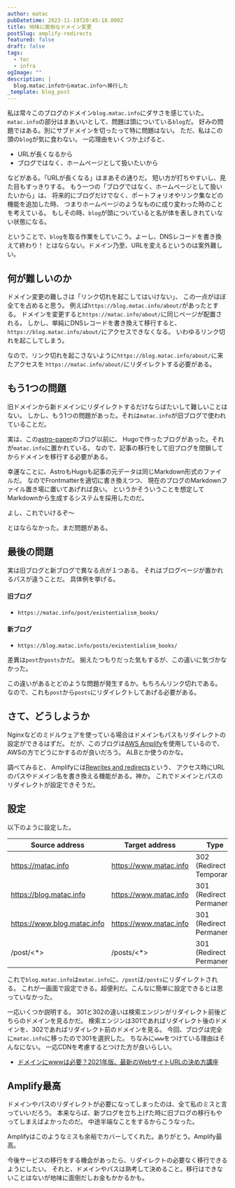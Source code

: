 ```yaml
---
author: matac
pubDatetime: 2023-11-19T20:45:18.000Z
title: 地味に面倒なドメイン変更
postSlug: amplify-redirects
featured: false
draft: false
tags:
  - tec
  - infra
ogImage: ""
description: |
  blog.matac.infoからmatac.infoへ移行した
_template: blog_post
---
```


私は常々このブログのドメイン`blog.matac.info`にダサさを感じていた。
`matac.info`の部分はまあいいとして、問題は頭についている`blog`だ。
好みの問題ではある。別にサブドメインを切ったって特に問題はない。
ただ、私はこの頭の`blog`が気に食わない。
一応理由をいくつか上げると、

- URLが長くなるから
- ブログではなく、ホームページとして扱いたいから

などがある。「URLが長くなる」はまあその通りだ。
短い方が打ちやすいし、見た目もすっきりする。
もう一つの「ブログではなく、ホームページとして扱いたいから」は、
将来的にブログだけでなく、ポートフォリオやリンク集などの機能を追加した時、
つまりホームページのようなものに成り変わった時のことを考えている。
もしその時、`blog`が頭についていると名が体を表しきれていない状態になる。

ということで、`blog`を取る作業をしていこう。よーし、DNSレコードを書き換えて終わり！
とはならない。ドメイン乃至、URLを変えるというのは案外難しい。

## 何が難しいのか

ドメイン変更の難しさは「リンク切れを起こしてはいけない」、
この一点がほぼ全てを占めると思う。
例えば`https://blog.matac.info/about/`があったとする。
ドメインを変更すると`https://matac.info/about/`に同じページが配置される。
しかし、単純にDNSレコードを書き換えて移行すると、
`https://blog.matac.info/about/`にアクセスできなくなる。
いわゆるリンク切れを起こしてしまう。

なので、リンク切れを起こさないように`https://blog.matac.info/about/`に来たアクセスを
`https://matac.info/about/`にリダイレクトする必要がある。

## もう1つの問題

旧ドメインから新ドメインにリダイレクトするだけならばたいして難しいことはない。
しかし、もう1つの問題があった。それは`matac.info`が旧ブログで使われていることだ。

実は、この[astro-paper](https://github.com/satnaing/astro-paper)のブログ以前に、
Hugoで作ったブログがあった。それが`matac.info`に置かれている。
なので、記事の移行をして旧ブログを閉鎖してからドメインを移行する必要がある。

幸運なことに、AstroもHugoも記事の元データは同じMarkdown形式のファイルだ。
なのでFrontmatterを適切に書き換えつつ、
現在のブログのMarkdownファイル置き場に置いてあげれば良い。
というかそういうことを想定してMarkdownから生成するシステムを採用したのだ。

よし、これでいけるぞ〜

とはならなかった。まだ問題がある。

## 最後の問題

実は旧ブログと新ブログで異なる点が１つある。
それはブログページが置かれるパスが違うことだ。
具体例を挙げる。

#### 旧ブログ

- `https://matac.info/post/existentialism_books/`

#### 新ブログ

- `https://blog.matac.info/posts/existentialism_books/`

差異は`post`か`posts`かだ。
揃えたつもりだった気もするが、この違いに気づかなかった。

この違いがあるとどのような問題が発生するか。もちろんリンク切れである。
なので、これも`post`から`posts`にリダイレクトしてあげる必要がある。

## さて、どうしようか

Nginxなどのミドルウェアを使っている場合はドメインもパスもリダイレクトの設定ができるはずだ。
だが、このブログは[AWS Amplify](https://aws.amazon.com/amplify/)を使用しているので、
AWSの方でどうにかするのが良いだろう。
ALBとか使うのかな。

調べてみると、
Amplifyには[Rewrites and redirects](https://docs.aws.amazon.com/amplify/latest/userguide/redirects.html)という、
アクセス時にURLのパスやドメイン名を書き換える機能がある。神か。
これでドメインとパスのリダイレクトが設定できそうだ。

## 設定

以下のように設定した。

| Source address              | Target address         | Type                       |
| --------------------------- | ---------------------- | -------------------------- |
| https://matac.info          | https://www.matac.info | 302 (Redirect - Temporary) |
| https://blog.matac.info     | https://www.matac.info | 301 (Redirect - Permanent) |
| https://www.blog.matac.info | https://www.matac.info | 301 (Redirect - Permanent) |
| /post/<\*>                  | /posts/<\*>            | 301 (Redirect - Permanent) |

これで`blog.matac.info`は`matac.info`に、`/post`は`/posts`にリダイレクトされる。
これが一画面で設定できる。超便利だ。こんなに簡単に設定できるとは思っていなかった。

一応いくつか説明する。
301と302の違いは検索エンジンがリダイレクト前後どちらのドメインを見るかだ。
検索エンジンは301であればリダイレクト後のドメインを、302であればリダイレクト前のドメインを見る。
今回、ブログは完全に`matac.info`に移ったので301を選択した。
ちなみに`www`をつけている理由はそんなにない。
一応CDNを考慮するとつけた方が良いらしい。

- [ドメインにwwwは必要？2021年版、最新のWebサイトURLの決め方講座](ドメインにwwwは必要？2021年版、最新のWebサイトURLの決め方講座)

## Amplify最高

ドメインやパスのリダイレクトが必要になってしまったのは、全て私のミスと言っていいだろう。
本来ならば、新ブログを立ち上げた時に旧ブログの移行もやってしまえばよかったのだ。
中途半端なことをするからこうなった。

Amplifyはこのようなミスも余裕でカバーしてくれた。ありがとう。Amplify最高。

今後サービスの移行をする機会があったら、リダイレクトの必要なく移行できるようにしたい。
それと、ドメインやパスは熟考して決めること。移行はできないことはないが地味に面倒だしお金もかかるかも。

